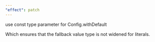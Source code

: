 ```yaml
---
"effect": patch
---
```


use const type parameter for Config.withDefault

Which ensures that the fallback value type is not widened for literals.
